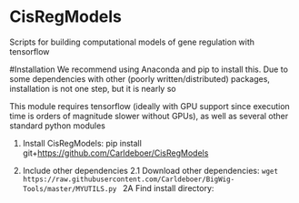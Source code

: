 # CisRegModels
Scripts for building computational models of gene regulation with tensorflow

#Installation
We recommend using Anaconda and pip to install this.  Due to some dependencies with other (poorly written/distributed) packages, installation is not one step, but it is nearly so

This module requires tensorflow (ideally with GPU support since execution time is orders of magnitude slower without GPUs), as well as several other standard python modules

1. Install CisRegModels:
pip install git+https://github.com/Carldeboer/CisRegModels

2. Include other dependencies
2.1 Download other dependencies:
`wget https://raw.githubusercontent.com/Carldeboer/BigWig-Tools/master/MYUTILS.py `
2A Find install directory:


